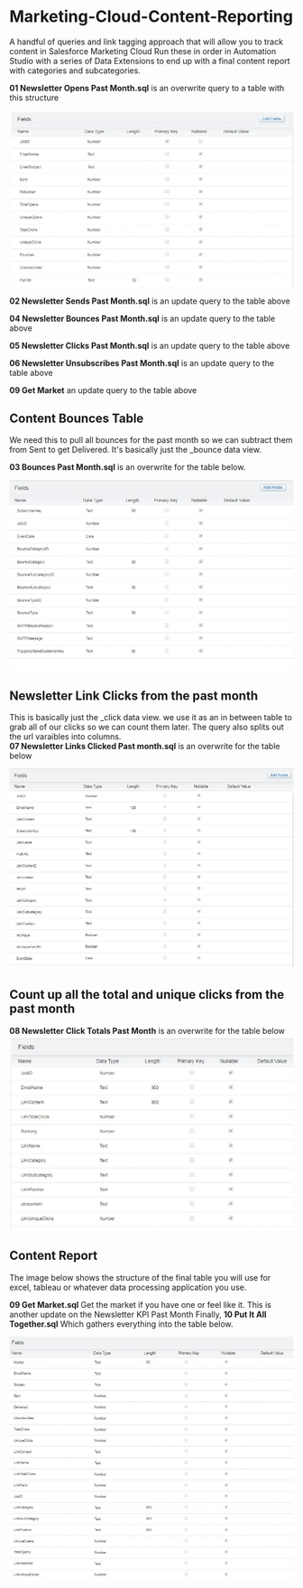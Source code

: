 # Marketing-Cloud-Content-Reporting
A handful of queries and link tagging approach that will allow you to track content in Salesforce Marketing Cloud
Run these in order in Automation Studio with a series of Data Extensions to end up with a final content report with categories and subcategories.

**01 Newsletter Opens Past Month.sql** is an overwrite query to a table with this structure

![First Table](tables/Newsletter%20KPI%20Past%20month.JPG)

**02 Newsletter Sends Past Month.sql** is an update query to the table above

**04 Newsletter Bounces Past Month.sql** is an update query to the table above

**05 Newsletter Clicks Past Month.sql** is an update query to the table above

**06 Newsletter Unsubscribes Past Month.sql** is an update query to the table above

**09 Get Market** an update query to the table above

## Content Bounces Table
We need this to pull all bounces for the past month so we can subtract them from Sent to get Delivered. It's basically just the _bounce data view.

**03 Bounces Past Month.sql** is an overwrite for the table below.

![Second Table](tables/ContentBounces.JPG)

## Newsletter Link Clicks from the past month
This is basically just the _click data view. we use it as an in between table to grab all of our clicks so we can count them later. 
The query also splits out the url varaibles into columns.  
**07 Newsletter Links Clicked Past month.sql** is an overwrite for the table below

![Third Table](tables/NewsletterLinksClickedPastMonth.JPG)

## Count up all the total and unique clicks from the past month
**08 Newsletter Click Totals Past Month** is an overwrite for the table below
![Newsletter Click Totals Past Month](tables/NewsletterClickTotalsPastMonth.JPG)


## Content Report
The image below shows the structure of the final table you will use for excel, tableau or whatever data processing application you use.

**09 Get Market.sql** Get the market if you have one or feel like it. This is another update on the Newsletter KPI Past Month
Finally, **10 Put It All Together.sql** Which gathers everything into the table below.

![Content Report Final Table](tables/ContentReport.JPG)